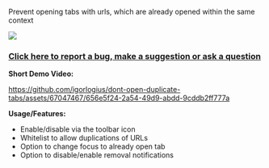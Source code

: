 Prevent opening tabs with urls, which are already opened within the same context

[![](https://github.com/igorlogius/dont-open-duplicate-tabs/assets/67047467/e49ca926-514b-4bd9-bf0d-1763d5257281)](https://addons.mozilla.org/en-US/firefox/addon/dont-open-duplicate-tabs/)

### [Click here to report a bug, make a suggestion or ask a question](https://github.com/igorlogius/igorlogius/issues/new/choose)

<b>Short Demo Video:</b>

https://github.com/igorlogius/dont-open-duplicate-tabs/assets/67047467/656e5f24-2a54-49d9-abdd-9cddb2ff777a

<b>Usage/Features:</b>
<ul>
  <li>Enable/disable via the toolbar icon</li>
  <li>Whitelist to allow duplications of URLs</li>
  <li>Option to change focus to already open tab</li>
  <li>Option to disable/enable removal notifications</li>
</ul>

